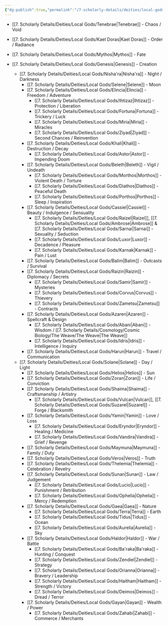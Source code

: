 ```yaml
---
{"dg-publish":true,"permalink":"/7-scholarly-details/deities/local-gods/local-gods/","noteIcon":""}
---
```



- [[7. Scholarly Details/Deities/Local Gods/Tenebrae\|Tenebrae]] - Chaos / Void
- [[7. Scholarly Details/Deities/Local Gods/Kael Doras\|Kael Doras]] - Order / Radiance
- [[7. Scholarly Details/Deities/Local Gods/Mythos\|Mythos]] - Fate 

- [[7. Scholarly Details/Deities/Local Gods/Genesis\|Genesis]] - Creation
	- [[7. Scholarly Details/Deities/Local Gods/Nisha'ra\|Nisha'ra]] - Night / Darkness 
		- [[7. Scholarly Details/Deities/Local Gods/Selene\|Selene]] - Moon 
		- [[7. Scholarly Details/Deities/Local Gods/Elincia\|Elincia]] - Freedom / Adventure 
			- [[7. Scholarly Details/Deities/Local Gods/Ihtizaz\|Ihtizaz]] - Protection / Liberation 
			- [[7. Scholarly Details/Deities/Local Gods/Fortuna\|Fortuna]] - Trickery / Luck
			- [[7. Scholarly Details/Deities/Local Gods/Miria\|Miria]] - Miracles  
			- [[7. Scholarly Details/Deities/Local Gods/Ziyad\|Ziyad]] - Second Chances / Reinvention
		- [[7. Scholarly Details/Deities/Local Gods/Khali\|Khali]] - Destruction / Decay
			- [[7. Scholarly Details/Deities/Local Gods/Astor\|Astor]] - Impending Doom
		- [[7. Scholarly Details/Deities/Local Gods/Beleth\|Beleth]] - Vigil / Undeath  
			- [[7. Scholarly Details/Deities/Local Gods/Morthos\|Morthos]] - Violent Death / Torture 
			- [[7. Scholarly Details/Deities/Local Gods/Diathos\|Diathos]] - Peaceful Death 
			- [[7. Scholarly Details/Deities/Local Gods/Porthos\|Porthos]] - Sleep / Inspiration
		- [[7. Scholarly Details/Deities/Local Gods/Cassiel\|Cassiel]] - Beauty / Indulgence / Sensuality
			- [[7. Scholarly Details/Deities/Local Gods/Raizel\|Raizel]], [[7. Scholarly Details/Deities/Local Gods/Ambrose\|Ambrose]] & [[7. Scholarly Details/Deities/Local Gods/Sarnai\|Sarnai]] - Sexuality / Seduction 
			- [[7. Scholarly Details/Deities/Local Gods/Luxor\|Luxor]] - Decadence / Pleasure 
			- [[7. Scholarly Details/Deities/Local Gods/Karnak\|Karnak]] - Pain / Lust
		- [[7. Scholarly Details/Deities/Local Gods/Balim\|Balim]] - Outcasts / Survival
		- [[7. Scholarly Details/Deities/Local Gods/Raizin\|Raizin]] - Diplomacy / Secrets 
			- [[7. Scholarly Details/Deities/Local Gods/Samir\|Samir]] - Mysteries 
			- [[7. Scholarly Details/Deities/Local Gods/Corvus\|Corvus]] - Thievery  
			- [[7. Scholarly Details/Deities/Local Gods/Zametsu\|Zametsu]] - Contracts 
		- [[7. Scholarly Details/Deities/Local Gods/Azaren\|Azaren]]  - Spellcraft & Design  
			- [[7. Scholarly Details/Deities/Local Gods/Abani\|Abani]] - Wisdom / [[7. Scholarly Details/Cosmology/Cosmic Biology/The Weave/The Weave\|The Weave]]  
			- [[7. Scholarly Details/Deities/Local Gods/Idris\|Idris]] - Intelligence / Inquiry 
		- [[7. Scholarly Details/Deities/Local Gods/Harun\|Harun]] - Travel / Communication 
	- [[7. Scholarly Details/Deities/Local Gods/Solane\|Solane]] - Day / Light
		- [[7. Scholarly Details/Deities/Local Gods/Helios\|Helios]] - Sun 
		- [[7. Scholarly Details/Deities/Local Gods/Zoran\|Zoran]] - Life / Conviction
		- [[7. Scholarly Details/Deities/Local Gods/Shaima\|Shaima]] - Craftsmanship / Artistry
			- [[7. Scholarly Details/Deities/Local Gods/Vulcan\|Vulcan]], [[7. Scholarly Details/Deities/Local Gods/Suzarel\|Suzarel]] - Forge / Blacksmith 
		- [[7. Scholarly Details/Deities/Local Gods/Yamin\|Yamin]] - Love / Loss 
			- [[7. Scholarly Details/Deities/Local Gods/Eryndor\|Eryndor]] - Healing / Medicine
			- [[7. Scholarly Details/Deities/Local Gods/Vandira\|Vandira]] - Grief / Revenge
		- [[7. Scholarly Details/Deities/Local Gods/Maymuna\|Maymuna]] - Family / Duty 
		- [[7. Scholarly Details/Deities/Local Gods/Veros\|Veros]] - Truth
		- [[7. Scholarly Details/Deities/Local Gods/Thelemia\|Thelemia]] - Celebration / Revelry
		- [[7. Scholarly Details/Deities/Local Gods/Sunan\|Sunan]] - Law / Judgement
			- [[7. Scholarly Details/Deities/Local Gods/Lucio\|Lucio]] - Punishment / Retribution
			- [[7. Scholarly Details/Deities/Local Gods/Ophelia\|Ophelia]] -  Mercy / Redemption
		- [[7. Scholarly Details/Deities/Local Gods/Gaea\|Gaea]] - Nature 
			- [[7. Scholarly Details/Deities/Local Gods/Terra\|Terra]] - Earth
			- [[7. Scholarly Details/Deities/Local Gods/Tidus\|Tidus]] - Ocean
			- [[7. Scholarly Details/Deities/Local Gods/Aurelia\|Aurelia]] - Sky
		- [[7. Scholarly Details/Deities/Local Gods/Haldor\|Haldor]] - War / Battle
			- [[7. Scholarly Details/Deities/Local Gods/Ba'raka\|Ba'raka]] - Hunting / Conquest 
			- [[7. Scholarly Details/Deities/Local Gods/Zendiel\|Zendiel]] - Strategy 
			- [[7. Scholarly Details/Deities/Local Gods/Orianna\|Orianna]] - Bravery / Leadership
			- [[7. Scholarly Details/Deities/Local Gods/Haitham\|Haitham]] - Strength / Victory
			- [[7. Scholarly Details/Deities/Local Gods/Deimos\|Deimos]] - Dread / Terror
		- [[7. Scholarly Details/Deities/Local Gods/Gayan\|Gayan]] - Wealth / Power 
			- [[7. Scholarly Details/Deities/Local Gods/Zahabi\|Zahabi]] - Commerce / Merchants 






